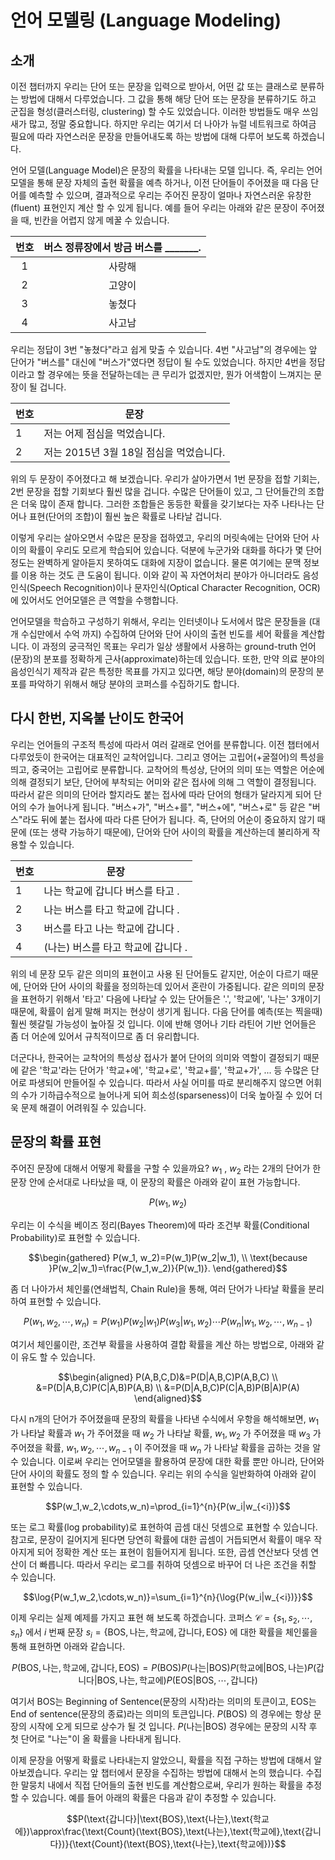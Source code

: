 # 언어 모델링 (Language Modeling)

## 소개

이전 챕터까지 우리는 단어 또는 문장을 입력으로 받아서, 어떤 값 또는 클래스로 분류하는 방법에 대해서 다루었습니다. 그 값을 통해 해당 단어 또는 문장을 분류하기도 하고 군집을 형성(클러스터링, clustering) 할 수도 있었습니다. 이러한 방법들도 매우 쓰임새가 많고, 정말 중요합니다. 하지만 우리는 여기서 더 나아가 뉴럴 네트워크로 하여금 필요에 따라 자연스러운 문장을 만들어내도록 하는 방법에 대해 다루어 보도록 하겠습니다.

언어 모델(Language Model)은 문장의 확률을 나타내는 모델 입니다. 즉, 우리는 언어 모델을 통해 문장 자체의 출현 확률을 예측 하거나, 이전 단어들이 주어졌을 때 다음 단어를 예측할 수 있으며, 결과적으로 우리는 주어진 문장이 얼마나 자연스러운 유창한(fluent) 표현인지 계산 할 수 있게 됩니다. 예를 들어 우리는 아래와 같은 문장이 주어졌을 때, 빈칸을 어렵지 않게 메꿀 수 있습니다.

|번호|버스 정류장에서 방금 버스를 _______.|
|:-:|:-:|
|1|사랑해|
|2|고양이|
|3|놓쳤다|
|4|사고남|

우리는 정답이 3번 "놓쳤다"라고 쉽게 맞출 수 있습니다. 4번 "사고남"의 경우에는 앞 단어가 "버스를" 대신에 "버스가"였다면 정답이 될 수도 있었습니다. 하지만 4번을 정답이라고 할 경우에는 뜻을 전달하는데는 큰 무리가 없겠지만, 뭔가 어색함이 느껴지는 문장이 될 겁니다. 

|번호|문장|
|-|-|
|1|저는 어제 점심을 먹었습니다.|
|2|저는 2015년 3월 18일 점심을 먹었습니다.|

위의 두 문장이 주어졌다고 해 보겠습니다. 우리가 살아가면서 1번 문장을 접할 기회는, 2번 문장을 접할 기회보다 훨씬 많을 겁니다. 수많은 단어들이 있고, 그 단어들간의 조합은 더욱 많이 존재 합니다. 그러한 조합들은 동등한 확률을 갖기보다는 자주 나타나는 단어나 표현(단어의 조합)이 훨씬 높은 확률로 나타날 겁니다.

이렇게 우리는 살아오면서 수많은 문장을 접하였고, 우리의 머릿속에는 단어와 단어 사이의 확률이 우리도 모르게 학습되어 있습니다. 덕분에 누군가와 대화를 하다가 몇 단어 정도는 완벽하게 알아듣지 못하여도 대화에 지장이 없습니다. <comment>물론 여기에는 문맥 정보를 이용 하는 것도 큰 도움이 됩니다.</comment> 이와 같이 꼭 자연어처리 분야가 아니더라도 음성인식(Speech Recognition)이나 문자인식(Optical Character Recognition, OCR)에 있어서도 언어모델은 큰 역할을 수행합니다. 

언어모델을 학습하고 구성하기 위해서, 우리는 인터넷이나 도서에서 많은 문장들을 (대개 수십만에서 수억 까지) 수집하여 단어와 단어 사이의 출현 빈도를 세어 확률을 계산합니다. 이 과정의 궁극적인 목표는 우리가 일상 생활에서 사용하는 ground-truth 언어(문장)의 분포를 정확하게 근사(approximate)하는데 있습니다. 또한, 만약 의료 분야의 음성인식기 제작과 같은 특정한 목표를 가지고 있다면, 해당 분야(domain)의 문장의 분포를 파악하기 위해서 해당 분야의 코퍼스를 수집하기도 합니다.

## 다시 한번, 지옥불 난이도 한국어

우리는 언어들의 구조적 특성에 따라서 여러 갈래로 언어를 분류합니다. 이전 챕터에서 다루었듯이 한국어는 대표적인 교착어입니다. 그리고 영어는 고립어(+굴절어)의 특성을 띄고, 중국어는 고립어로 분류합니다. 교착어의 특성상, 단어의 의미 또는 역할은 어순에 의해 결정되기 보단, 단어에 부착되는 어미와 같은 접사에 의해 그 역할이 결정됩니다. 따라서 같은 의미의 단어라 할지라도 붙는 접사에 따라 단어의 형태가 달라지게 되어 단어의 수가 늘어나게 됩니다. "버스+가", "버스+를", "버스+에", "버스+로" 등 같은 "버스"라도 뒤에 붙는 접사에 따라 다른 단어가 됩니다. 즉, 단어의 어순이 중요하지 않기 때문에 (또는 생략 가능하기 때문에), 단어와 단어 사이의 확률을 계산하는데 불리하게 작용할 수 있습니다.

|번호|문장|
|-|-|
|1|나는 학교에 갑니다 버스를 타고 .|
|2|나는 버스를 타고 학교에 갑니다 .|
|3|버스를 타고 나는 학교에 갑니다 .|
|4|(나는) 버스를 타고 학교에 갑니다 .|

위의 네 문장 모두 같은 의미의 표현이고 사용 된 단어들도 같지만, 어순이 다르기 때문에, 단어와 단어 사이의 확률을 정의하는데 있어서 혼란이 가중됩니다. 같은 의미의 문장을 표현하기 위해서 '타고' 다음에 나타날 수 있는 단어들은 '.', '학교에', '나는' 3개이기 때문에, 확률이 쉽게 말해 퍼지는 현상이 생기게 됩니다. 다음 단어를 예측(또는 찍을때) 훨씬 헷갈릴 가능성이 높아질 것 입니다. 이에 반해 영어나 기타 라틴어 기반 언어들은 좀 더 어순에 있어서 규칙적이므로 좀 더 유리합니다.

더군다나, 한국어는 교착어의 특성상 접사가 붙어 단어의 의미와 역할이 결정되기 때문에 같은 '학교'라는 단어가 '학교+에', '학교+로', '학교+를', '학교+가', ... 등 수많은 단어로 파생되어 만들어질 수 있습니다. 따라서 사실 어미를 따로 분리해주지 않으면 어휘의 수가 기하급수적으로 늘어나게 되어 희소성(sparseness)이 더욱 높아질 수 있어 더욱 문제 해결이 어려워질 수 있습니다.

## 문장의 확률 표현

주어진 문장에 대해서 어떻게 확률을 구할 수 있을까요? $w_1$ , $w_2$ 라는 2개의 단어가 한 문장 안에 순서대로 나타났을 때, 이 문장의 확률은 아래와 같이 표현 가능합니다.

$$P(w_1, w_2)$$

우리는 이 수식을 베이즈 정리(Bayes Theorem)에 따라 조건부 확률(Conditional Probability)로 표현할 수 있습니다.

$$\begin{gathered}
P(w_1, w_2)=P(w_1)P(w_2|w_1), \\
\text{because }P(w_2|w_1)=\frac{P(w_1,w_2)}{P(w_1)}.
\end{gathered}$$

좀 더 나아가서 체인룰(연쇄법칙, Chain Rule)을 통해, 여러 단어가 나타날 확률을 분리하여 표현할 수 있습니다.

$$P(w_1,w_2,\cdots,w_n)=P(w_1)P(w_2|w_1)P(w_3|w_1, w_2)\cdots P(w_n|w_1,w_2,\cdots,w_{n-1})$$

여기서 체인룰이란, 조건부 확률을 사용하여 결합 확률을 계산 하는 방법으로, 아래와 같이 유도 할 수 있습니다.

$$\begin{aligned}
P(A,B,C,D)&=P(D|A,B,C)P(A,B,C) \\
&=P(D|A,B,C)P(C|A,B)P(A,B) \\
&=P(D|A,B,C)P(C|A,B)P(B|A)P(A)
\end{aligned}$$

다시 n개의 단어가 주어졌을때 문장의 확률을 나타낸 수식에서 우항을 해석해보면, $w_1$ 가 나타날 확률과 $w_1$ 가 주어졌을 때 $w_2$ 가 나타날 확률, $w_1, w_2$ 가 주어졌을 때 $w_3$ 가 주어졌을 확률, $w_1, w_2,\cdots,w_{n-1}$ 이 주어졌을 때 $w_n$ 가 나타날 확률을 곱하는 것을 알 수 있습니다. 이로써 우리는 언어모델을 활용하여 문장에 대한 확률 뿐만 아니라, 단어와 단어 사이의 확률도 정의 할 수 있습니다. 우리는 위의 수식을 일반화하여 아래와 같이 표현할 수 있습니다.

$$P(w_1,w_2,\cdots,w_n)=\prod_{i=1}^{n}{P(w_i|w_{<i})}$$

또는 로그 확률(log probability)로 표현하여 곱셈 대신 덧셈으로 표현할 수 있습니다. 참고로, 문장이 길어지게 된다면 당연히 확률에 대한 곱셈이 거듭되면서 확률이 매우 작아지게 되어 정확한 계산 또는 표현이 힘들어지게 됩니다. <comment>또한, 곱셈 연산보다 덧셈 연산이 더 빠릅니다.</comment> 따라서 우리는 로그를 취하여 덧셈으로 바꾸어 더 나은 조건을 취할 수 있습니다. 

$$\log{P(w_1,w_2,\cdots,w_n)}=\sum_{i=1}^{n}{\log{P(w_i|w_{<i})}}$$

이제 우리는 실제 예제를 가지고 표현 해 보도록 하겠습니다. 코퍼스 $\mathcal{C}=\{s_1,s_2,\cdots,s_n\}$ 에서 $i$ 번째 문장 $s_i = \{\text{BOS}, \text{나는}, \text{학교에}, \text{갑니다}, \text{EOS}\}$ 에 대한 확률을 체인룰을 통해 표현하면 아래와 같습니다.

$$P(\text{BOS},\text{나는},\text{학교에},\text{갑니다},\text{EOS})=P(\text{BOS})P(\text{나는}|\text{BOS})P(\text{학교에}|\text{BOS},\text{나는})P(\text{갑니다}|\text{BOS},\text{나는},\text{학교에})P(\text{EOS}|\text{BOS},\cdots,\text{갑니다})$$

여기서 BOS는 Beginning of Sentence(문장의 시작)라는 의미의 토큰이고, EOS는 End of sentence(문장의 종료)라는 의미의 토큰입니다. $P(\text{BOS})$ 의 경우에는 항상 문장의 시작에 오게 되므로 상수가 될 것 입니다. $P(\text{나는}|\text{BOS})$ 경우에는 문장의 시작 후 첫 단어로 "나는"이 올 확률을 나타내게 됩니다. 

이제 문장을 어떻게 확률로 나타내는지 알았으니, 확률을 직접 구하는 방법에 대해서 알아보겠습니다. 우리는 앞 챕터에서 문장을 수집하는 방법에 대해서 논의 했습니다. 수집한 말뭉치 내에서 직접 단어들의 출현 빈도를 계산함으로써, 우리가 원하는 확률을 추정할 수 있습니다. 예를 들어 아래의 확률은 다음과 같이 추정할 수 있습니다.

$$P(\text{갑니다}|\text{BOS},\text{나는},\text{학교에})\approx\frac{\text{Count}(\text{BOS},\text{나는},\text{학교에},\text{갑니다})}{\text{Count}(\text{BOS},\text{나는},\text{학교에})}$$
